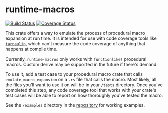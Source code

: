 # runtime-macros

[![Build Status](https://www.travis-ci.org/jeremydavis519/runtime-macros.svg?branch=master)](https://www.travis-ci.org/jeremydavis519/runtime-macros) [![Coverage Status](https://coveralls.io/repos/github/jeremydavis519/runtime-macros/badge.svg)](https://coveralls.io/github/jeremydavis519/runtime-macros)

This crate offers a way to emulate the process of procedural macro expansion at run time.
It is intended for use with code coverage tools like [`tarpaulin`], which can't measure
the code coverage of anything that happens at compile time.

Currently, `runtime-macros` only works with `functionlike!` procedural macros. Custom
derive may be supported in the future if there's demand.

[`tarpaulin`]: https://crates.io/crates/cargo-tarpaulin

To use it, add a test case to your procedural macro crate that calls `emulate_macro_expansion`
on a `.rs` file that calls the macro. Most likely, all the files you'll want to use it on will
be in your `/tests` directory. Once you've completed this step, any code coverage tool that
works with your crate's test cases will be able to report on how thoroughly you've tested the
macro.

See the `/examples` directory in the [repository] for working examples.

[repository]: https://github.com/jeremydavis519/runtime-macros
